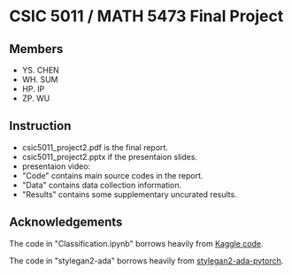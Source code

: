 # CSIC 5011 / MATH 5473 Final Project 

## Members

- YS. CHEN
- WH. SUM
- HP. IP
- ZP. WU


## Instruction
- csic5011_project2.pdf is the final report.
- csic5011_project2.pptx if the presentaion slides.
- presentaion video: 
- "Code" contains main source codes in the report.
- "Data" contains data collection information.
- "Results" contains some supplementary uncurated results.



## Acknowledgements

The code in "Classification.ipynb" borrows heavily from [Kaggle code](https://www.kaggle.com/mahmoudreda55/x-ray-covid19-95 "Kaggle code").


The code in "stylegan2-ada" borrows heavily from [stylegan2-ada-pytorch](https://github.com/NVlabs/stylegan2-ada-pytorch "stylegan2-ada-pytorch").

